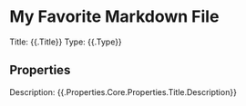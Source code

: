 # My Favorite Markdown File

Title: {{.Title}}
Type: {{.Type}}

## Properties

Description: {{.Properties.Core.Properties.Title.Description}}
